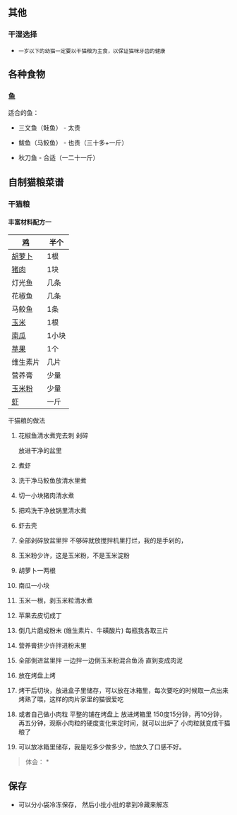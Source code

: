 



## 其他

### 干湿选择

* `一岁以下的幼猫一定要以干猫粮为主食，以保证猫咪牙齿的健康`



## 各种食物



### 鱼



适合的鱼：

* 三文鱼（鲑鱼） - 太贵
* 鲅鱼（马鲛鱼） - 也贵（三十多+一斤）

* 秋刀鱼 - 合适（一二十一斤）



## 自制猫粮菜谱



### 干猫粮



#### 丰富材料配方一



| [鸡](http://www.xiachufang.com/category/104/)      | 半个  |
| -------------------------------------------------- | ----- |
| [胡萝卜](http://www.xiachufang.com/category/1137/) | 1根   |
| [猪肉](http://www.xiachufang.com/category/731/)    | 1块   |
| 灯光鱼                                             | 几条  |
| 花椒鱼                                             | 几条  |
| 马鲛鱼                                             | 1条   |
| [玉米](http://www.xiachufang.com/category/208/)    | 1根   |
| [南瓜](http://www.xiachufang.com/category/455/)    | 1小块 |
| [苹果](http://www.xiachufang.com/category/831/)    | 1个   |
| 维生素片                                           | 几片  |
| 营养膏                                             | 少量  |
| [玉米粉](http://www.xiachufang.com/category/1090/) | 少量  |
| [虾](http://www.xiachufang.com/category/469/)      | 一斤  |



 干猫粮的做法  

1. 花椒鱼清水煮完去刺
   剁碎

   放进干净的盆里

2. 煮虾
3. 洗干净马鲛鱼放清水里煮
4. 切一小块猪肉清水煮
5. 把鸡洗干净放锅里清水煮
6. 虾去壳
7. 全部剁碎放盆里拌
  不够碎就放搅拌机里打烂，我的是手剁的，
8. 玉米粉少许，这是玉米粉，不是玉米淀粉
9. 胡萝卜一两根
10. 南瓜一小块
11. 玉米一根，剥玉米粒清水煮
12. 苹果去皮切成丁
13. 倒几片磨成粉末 (维生素片、牛磺酸片)
  每瓶我各取三片
14. 营养膏挤少许拌进粉末里
16. 全部倒进盆里拌
  一边拌一边倒玉米粉混合鱼汤
  直到变成肉泥
17. 放在烤盘上烤
18. 烤干后切块，放进盒子里储存，可以放在冰箱里，每次要吃的时候取一点出来烤熟了喂，这样的肉片家里的猫很爱吃
19. 或者自己做小肉粒
  平整的铺在烤盘上
  放进烤箱里
  150度15分钟，再10分钟，再五分钟，观察小肉粒的硬度变化来定时间，就可以出炉了
  小肉粒就变成干猫粮了
20. 可以放冰箱里储存，我是吃多少做多少，怕放久了口感不好。


> 体会：
> * 


## 保存



* 可以分小袋冷冻保存， 然后小批小批的拿到冷藏来解冻





